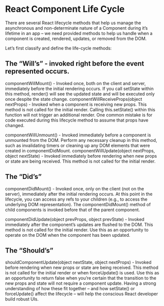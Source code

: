 # React Component Life Cycle

There are several React lifecycle methods that help us manage the asynchronous and non-determinate nature of a Component during it’s lifetime in an app – we need provided methods to help us handle when a component is created, rendered, updates, or removed from the DOM.

Let’s first classify and define the life-cycle methods:

## The “Will’s” - invoked right before the event represented occurs.

componentWillMount() - Invoked once, both on the client and server, immediately before the initial rendering occurs. If you call setState within this method, render() will see the updated state and will be executed only once despite the state change.
componentWillReceiveProps(object nextProps) - Invoked when a component is receiving new props. This method is not called for the initial render. Calling this.setState() within this function will not trigger an additional render. One common mistake is for code executed during this lifecycle method to assume that props have changed.

componentWillUnmount() - Invoked immediately before a component is unmounted from the DOM. Perform any necessary cleanup in this method, such as invalidating timers or cleaning up any DOM elements that were created in componentDidMount.
componentWillUpdate(object nextProps, object nextState) - Invoked immediately before rendering when new props or state are being received. This method is not called for the initial render.

## The “Did’s”

componentDidMount() - Invoked once, only on the client (not on the server), immediately after the initial rendering occurs. At this point in the lifecycle, you can access any refs to your children (e.g., to access the underlying DOM representation). The componentDidMount() method of child components is invoked before that of the parent component.

componentDidUpdate(object prevProps, object prevState) - Invoked immediately after the component’s updates are flushed to the DOM. This method is not called for the initial render. Use this as an opportunity to operate on the DOM when the component has been updated.

## The “Should’s”

shouldComponentUpdate(object nextState, object nextProps) - Invoked before rendering when new props or state are being received. This method is not called for the initial render or when forceUpdate() is used. Use this as an opportunity to return false when you’re certain that the transition to the new props and state will not require a component update.
Having a strong understanding of how these fit together – and how setState() or forceUpdate() affect the lifecycle – will help the conscious React developer build robust UIs.